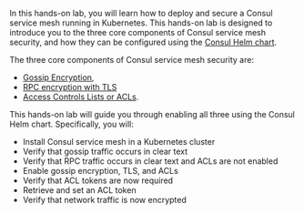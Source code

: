 In this hands-on lab, you will learn how to deploy and secure a Consul service mesh running in Kubernetes.
This hands-on lab is designed to introduce you to the three core components of Consul
service mesh security, and how they can be configured using the [Consul Helm chart](https://www.consul.io/docs/k8s/helm).

The three core components of Consul service mesh security are:

- [Gossip Encryption](https://learn.hashicorp.com/consul/security-networking/agent-encryption),
- [RPC encryption with TLS](https://learn.hashicorp.com/consul/security-networking/certificates)
- [Access Controls Lists or ACLs](https://learn.hashicorp.com/consul/security-networking/production-acls).

This hands-on lab will guide you through enabling all three using the Consul Helm chart. Specifically, you will:

- Install Consul service mesh in a Kubernetes cluster
- Verify that gossip traffic occurs in clear text
- Verify that RPC traffic occurs in clear text and ACLs are not enabled
- Enable gossip encryption, TLS, and ACLs
- Verify that ACL tokens are now required
- Retrieve and set an ACL token
- Verify that network traffic is now encrypted
